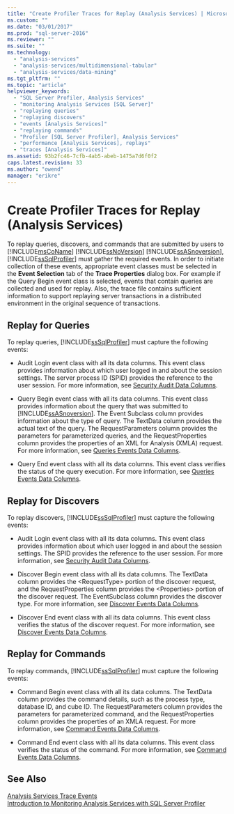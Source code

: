 ```yaml
---
title: "Create Profiler Traces for Replay (Analysis Services) | Microsoft Docs"
ms.custom: ""
ms.date: "03/01/2017"
ms.prod: "sql-server-2016"
ms.reviewer: ""
ms.suite: ""
ms.technology: 
  - "analysis-services"
  - "analysis-services/multidimensional-tabular"
  - "analysis-services/data-mining"
ms.tgt_pltfrm: ""
ms.topic: "article"
helpviewer_keywords: 
  - "SQL Server Profiler, Analysis Services"
  - "monitoring Analysis Services [SQL Server]"
  - "replaying queries"
  - "replaying discovers"
  - "events [Analysis Services]"
  - "replaying commands"
  - "Profiler [SQL Server Profiler], Analysis Services"
  - "performance [Analysis Services], replays"
  - "traces [Analysis Services]"
ms.assetid: 93b2fc46-7cfb-4ab5-abeb-1475a7d6f0f2
caps.latest.revision: 33
ms.author: "owend"
manager: "erikre"
---
```

# Create Profiler Traces for Replay (Analysis Services)
  To replay queries, discovers, and commands that are submitted by users to [!INCLUDE[msCoName](../../a9notintoc/includes/msconame-md.md)] [!INCLUDE[ssNoVersion](../../a9notintoc/includes/ssnoversion-md.md)] [!INCLUDE[ssASnoversion](../../a9notintoc/includes/ssasnoversion-md.md)], [!INCLUDE[ssSqlProfiler](../../a9retired/includes/sssqlprofiler-md.md)] must gather the required events. In order to initiate collection of these events, appropriate event classes must be selected in the **Event Selection** tab of the **Trace Properties** dialog box. For example if the Query Begin event class is selected, events that contain queries are collected and used for replay. Also, the trace file contains sufficient information to support replaying server transactions in a distributed environment in the original sequence of transactions.  
  
## Replay for Queries  
 To replay queries, [!INCLUDE[ssSqlProfiler](../../a9retired/includes/sssqlprofiler-md.md)] must capture the following events:  
  
-   Audit Login event class with all its data columns. This event class provides information about which user logged in and about the session settings. The server process ID (SPID) provides the reference to the user session. For more information, see [Security Audit Data Columns](../../analysis-services/trace-events/security-audit-data-columns.md).  
  
-   Query Begin event class with all its data columns. This event class provides information about the query that was submitted to [!INCLUDE[ssASnoversion](../../a9notintoc/includes/ssasnoversion-md.md)]. The Event Subclass column provides information about the type of query. The TextData column provides the actual text of the query. The RequestParameters column provides the parameters for parameterized queries, and the RequestProperties column provides the properties of an XML for Analysis (XMLA) request. For more information, see [Queries Events Data Columns](../../analysis-services/trace-events/queries-events-data-columns.md).  
  
-   Query End event class with all its data columns. This event class verifies the status of the query execution. For more information, see [Queries Events Data Columns](../../analysis-services/trace-events/queries-events-data-columns.md).  
  
## Replay for Discovers  
 To replay discovers, [!INCLUDE[ssSqlProfiler](../../a9retired/includes/sssqlprofiler-md.md)] must capture the following events:  
  
-   Audit Login event class with all its data columns. This event class provides information about which user logged in and about the session settings. The SPID provides the reference to the user session. For more information, see [Security Audit Data Columns](../../analysis-services/trace-events/security-audit-data-columns.md).  
  
-   Discover Begin event class with all its data columns. The TextData column provides the \<RequestType> portion of the discover request, and the RequestProperties column provides the \<Properties> portion of the discover request. The EventSubclass column provides the discover type. For more information, see [Discover Events Data Columns](../../analysis-services/trace-events/discover-events-data-columns.md).  
  
-   Discover End event class with all its data columns. This event class verifies the status of the discover request. For more information, see [Discover Events Data Columns](../../analysis-services/trace-events/discover-events-data-columns.md).  
  
## Replay for Commands  
 To replay commands, [!INCLUDE[ssSqlProfiler](../../a9retired/includes/sssqlprofiler-md.md)] must capture the following events:  
  
-   Command Begin event class with all its data columns. The TextData column provides the command details, such as the process type, database ID, and cube ID. The RequestParameters column provides the parameters for parameterized command, and the RequestProperties column provides the properties of an XMLA request. For more information, see [Command Events Data Columns](../../analysis-services/trace-events/command-events-data-columns.md).  
  
-   Command End event class with all its data columns. This event class verifies the status of the command. For more information, see [Command Events Data Columns](../../analysis-services/trace-events/command-events-data-columns.md).  
  
## See Also  
 [Analysis Services Trace Events](../../analysis-services/trace-events/analysis-services-trace-events.md)   
 [Introduction to Monitoring Analysis Services with SQL Server Profiler](../../analysis-services/instances/introduction-to-monitoring-analysis-services-with-sql-server-profiler.md)  
  
  